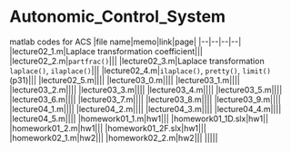 # Autonomic_Control_System
matlab codes for ACS
|file name|memo|link|page|
|--|--|--|--|
|lecture02_1.m|Laplace transformation coefficient|||
|lecture02_2.m|`partfrac()`|||
|lecture02_3.m|Laplace transformation `laplace()`, `ilaplace()`|||
|lecture02_4.m|`ilaplace()`, `pretty()`, `limit()`(p31)|||
|lecture02_5.m||||
|lecture03_0.m||||
|lecture03_1.m||||
|lecture03_2.m||||
|lecture03_3.m||||
|lecture03_4.m||||
|lecture03_5.m||||
|lecture03_6.m||||
|lecture03_7.m||||
|lecture03_8.m||||
|lecture03_9.m||||
|lecture04_1.m||||
|lecture04_2.m||||
|lecture04_3.m||||
|lecture04_4.m||||
|lecture04_5.m||||
|homework01_1.m|hw1|||
|homework01_1D.slx|hw1||
|homework01_2.m|hw1|||
|homework01_2F.slx|hw1|||
|homework02_1.m|hw2|||
|homework02_2.m|hw2|||
|||||
